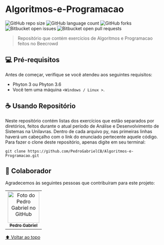 # Algoritmos-e-Programacao

<!---Esses são exemplos. Veja https://shields.io para outras pessoas ou para personalizar este conjunto de escudos. Você pode querer incluir dependências, status do projeto e informações de licença aqui--->

![GitHub repo size](https://img.shields.io/github/repo-size/iuricode/README-template?style=for-the-badge)
![GitHub language count](https://img.shields.io/github/languages/count/iuricode/README-template?style=for-the-badge)
![GitHub forks](https://img.shields.io/github/forks/iuricode/README-template?style=for-the-badge)
![Bitbucket open issues](https://img.shields.io/bitbucket/issues/iuricode/README-template?style=for-the-badge)
![Bitbucket open pull requests](https://img.shields.io/bitbucket/pr-raw/iuricode/README-template?style=for-the-badge)


> Repositório que contém exercícios de Algoritmos e Programacao feitos no Beecrowd


## 💻 Pré-requisitos

Antes de começar, verifique se você atendeu aos seguintes requisitos:
<!---Estes são apenas requisitos de exemplo. Adicionar, duplicar ou remover conforme necessário--->
* Phyton 3 ou Phyton 3.6
* Você tem uma máquina `<Windows / Linux >`.


## ☕ Usando Repositório

Neste repositório contém  listas dos exercícios que estão separados por diretórios, feitos durante o atual período de Análise e Desenvolvimento de Sistemas na Unilavras. Dentro de cada arquivo py, nas primeiras linhas haverá um cabeçalho com o link do enunciado pertecente aquele código. Para fazer o clone deste repositório, apenas digite em seu terminal:

```
git clone https://github.com/PedroGabrielCB/Algoritmos-e-Programacao.git
```

## 🤝 Colaborador

Agradecemos às seguintes pessoas que contribuíram para este projeto:

<table>
  <tr>
    <td align="center">
      <a href="#">
        <img src="https://avatars.githubusercontent.com/u/85647587?v=4" width="100px;" alt="Foto do Pedro Gabriel no GitHub"/><br>
        <sub>
          <b>Pedro Gabriel</b>
        </sub>
      </a>
    </td>
 
  </tr>
</table>


[⬆ Voltar ao topo](#nome-do-projeto)<br>
